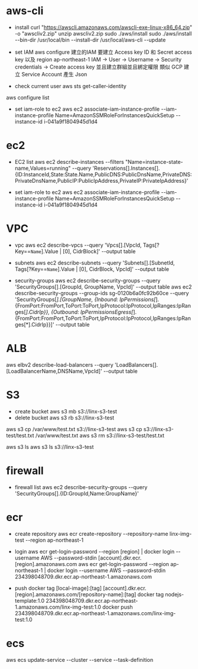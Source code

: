 
# aws-cli
* install
curl "https://awscli.amazonaws.com/awscli-exe-linux-x86_64.zip" -o "awscliv2.zip"
unzip awscliv2.zip
sudo ./aws/install
sudo ./aws/install --bin-dir /usr/local/bin --install-dir /usr/local/aws-cli --update

* set IAM
aws configure
建立的IAM 要建立 Access key ID 和 Secret access key 以及 region ap-northeast-1
IAM -> User -> Username -> Security credentials -> Create access key
並且建立群組並且綁定權限
類似 GCP 建立 Service Account 產生 Json

* check current user
aws sts get-caller-identity

aws configure list 

* set iam-role to ec2
aws ec2 associate-iam-instance-profile --iam-instance-profile Name=AmazonSSMRoleForInstancesQuickSetup --instance-id i-041a9f1804945d1d4


# ec2

* EC2 list
aws ec2 describe-instances --filters "Name=instance-state-name,Values=running" --query 'Reservations[].Instances[].{ID:InstanceId,State:State.Name,PublicDNS:PublicDnsName,PrivateDNS:PrivateDnsName,PublicIP:PublicIpAddress,PrivateIP:PrivateIpAddress}'


* set iam-role to ec2
aws ec2 associate-iam-instance-profile --iam-instance-profile Name=AmazonSSMRoleForInstancesQuickSetup --instance-id i-041a9f1804945d1d4

# VPC
* vpc
aws ec2 describe-vpcs --query 'Vpcs[].[VpcId, Tags[?Key==`Name`].Value | [0], CidrBlock]' --output table

* subnets
aws ec2 describe-subnets --query 'Subnets[].[SubnetId, Tags[?Key==`Name`].Value | [0], CidrBlock, VpcId]' --output table

* security-groups
aws ec2 describe-security-groups --query 'SecurityGroups[].[GroupId, GroupName, VpcId]' --output table
aws ec2 describe-security-groups --group-ids sg-0120b6a0fc92b60ce --query 'SecurityGroups[*].[GroupName, {Inbound: IpPermissions[*].{FromPort:FromPort,ToPort:ToPort,IpProtocol:IpProtocol,IpRanges:IpRanges[*].CidrIp}}, {Outbound: IpPermissionsEgress[*].{FromPort:FromPort,ToPort:ToPort,IpProtocol:IpProtocol,IpRanges:IpRanges[*].CidrIp}}]' --output table

# ALB
aws elbv2 describe-load-balancers --query 'LoadBalancers[].[LoadBalancerName,DNSName,VpcId]' --output table

# S3
* create bucket
aws s3 mb s3://linx-s3-test
* delete bucket
aws s3 rb s3://linx-s3-test

aws s3 cp /var/www/test.txt s3://linx-s3-test
aws s3 cp s3://linx-s3-test/test.txt /var/www/test.txt
aws s3 rm s3://linx-s3-test/test.txt

aws s3 ls
aws s3 ls s3://linx-s3-test


# firewall

* firewall list
aws ec2 describe-security-groups --query 'SecurityGroups[].{ID:GroupId,Name:GroupName}'

# ecr

* create repository
aws ecr create-repository --repository-name linx-img-test --region ap-northeast-1

* login
aws ecr get-login-password --region [region] | docker login --username AWS --password-stdin [account].dkr.ecr.[region].amazonaws.com
aws ecr get-login-password --region ap-northeast-1 | docker login --username AWS --password-stdin 234398048709.dkr.ecr.ap-northeast-1.amazonaws.com

* push
docker tag [local-image]:[tag] [account].dkr.ecr.[region].amazonaws.com/[repository-name]:[tag]
docker tag nodejs-template:1.0 234398048709.dkr.ecr.ap-northeast-1.amazonaws.com/linx-img-test:1.0
docker push 234398048709.dkr.ecr.ap-northeast-1.amazonaws.com/linx-img-test:1.0


# ecs
aws ecs update-service --cluster <cluster-name> --service <service-name> --task-definition <new-task-definition>


